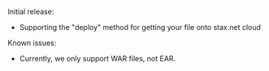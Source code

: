 Initial release: 

* Supporting the "deploy" method for getting your file onto stax.net cloud

Known issues:

* Currently, we only support WAR files, not EAR.

